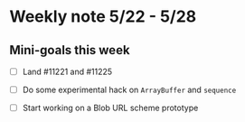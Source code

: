 # Weekly note 5/22 - 5/28

## Mini-goals this week

- [ ] Land #11221 and #11225
- [ ] Do some experimental hack on `ArrayBuffer` and `sequence`
- [ ] Start working on a Blob URL scheme prototype

